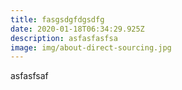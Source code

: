 ```yaml
---
title: fasgsdgfdgsdfg
date: 2020-01-18T06:34:29.925Z
description: asfasfasfsa
image: img/about-direct-sourcing.jpg
---
```

asfasfsaf
